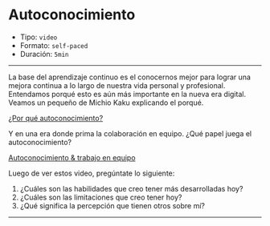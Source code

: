 # Autoconocimiento

* Tipo: `video`
* Formato: `self-paced`
* Duración: `5min`

***
La base del aprendizaje continuo es el conocernos mejor para lograr una mejora
continua a lo largo de nuestra vida personal y profesional. Entendamos porqué
esto es aún más importante en la nueva era digital. Veamos un pequeño de Michio
Kaku explicando el porqué. 

[¿Por qué autoconocimiento?](https://youtu.be/Whl-tDAh62M)

Y en una era donde prima la colaboración en equipo. ¿Qué papel juega el
autoconocimiento?

[Autoconocimiento & trabajo en equipo](https://vimeo.com/368335699)

Luego de ver estos video, pregúntate lo siguiente:

1. ¿Cuáles son las habilidades que creo tener más desarrolladas hoy?
2. ¿Cuáles son las limitaciones que creo tener hoy?
3. ¿Qué significa la percepción que tienen otros sobre mí?

***
